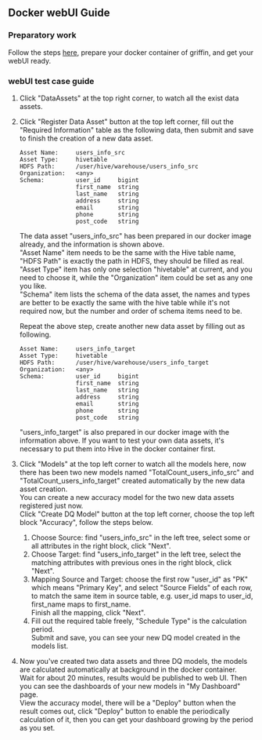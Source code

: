 ## Docker webUI Guide

### Preparatory work

Follow the steps [here](https://github.com/eBay/DQSolution/blob/master/README.md#how-to-run-in-docker), prepare your docker container of griffin, and get your webUI ready.

### webUI test case guide

1.  Click "DataAssets" at the top right corner, to watch all the exist data assets.

2.  Click "Register Data Asset" button at the top left corner, fill out the "Required Information" table as the following data, then submit and save to finish the creation of a new data asset.
    ```
    Asset Name:     users_info_src
    Asset Type:     hivetable
    HDFS Path:      /user/hive/warehouse/users_info_src
    Organization:   <any>
    Schema:         user_id     bigint
                    first_name  string
                    last_name   string
                    address     string
                    email       string
                    phone       string
                    post_code   string
    ```
    The data asset "users_info_src" has been prepared in our docker image already, and the information is shown above.  
    "Asset Name" item needs to be the same with the Hive table name, "HDFS Path" is exactly the path in HDFS, they should be filled as real.  
    "Asset Type" item has only one selection "hivetable" at current, and you need to choose it, while the "Organization" item could be set as any one you like.  
    "Schema" item lists the schema of the data asset, the names and types are better to be exactly the same with the hive table while it's not required now, but the number and order of schema items need to be.  

    Repeat the above step, create another new data asset by filling out as following.
    ```
    Asset Name:     users_info_target
    Asset Type:     hivetable
    HDFS Path:      /user/hive/warehouse/users_info_target
    Organization:   <any>
    Schema:         user_id     bigint
                    first_name  string
                    last_name   string
                    address     string
                    email       string
                    phone       string
                    post_code   string
    ```  
    "users_info_target" is also prepared in our docker image with the information above.
    If you want to test your own data assets, it's necessary to put them into Hive in the docker container first.  

3.  Click "Models" at the top left corner to watch all the models here, now there has been two new models named "TotalCount_users_info_src" and "TotalCount_users_info_target" created automatically by the new data asset creation.  
    You can create a new accuracy model for the two new data assets registered just now.  
    Click "Create DQ Model" button at the top left corner, choose the top left block "Accuracy", follow the steps below.
    1)  Choose Source: find "users_info_src" in the left tree, select some or all attributes in the right block, click "Next".
    2)  Choose Target: find "users_info_target" in the left tree, select the matching attributes with previous ones in the right block, click "Next".
    3)  Mapping Source and Target: choose the first row "user_id" as "PK" which means "Primary Key", and select "Source Fields" of each row, to match the same item in source table, e.g. user_id maps to user_id, first_name maps to first_name.   
        Finish all the mapping, click "Next".
    4)  Fill out the required table freely, "Schedule Type" is the calculation period.  
        Submit and save, you can see your new DQ model created in the models list.

4.  Now you've created two data assets and three DQ models, the models are calculated automatically at background in the docker container.  
    Wait for about 20 minutes, results would be published to web UI. Then you can see the dashboards of your new models in "My Dashboard" page.  
    View the accuracy model, there will be a "Deploy" button when the result comes out, click "Deploy" button to enable the periodically calculation of it, then you can get your dashboard growing by the period as you set.
